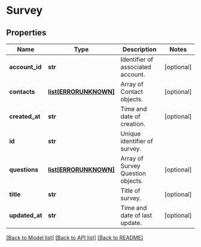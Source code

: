 # Survey

## Properties
Name | Type | Description | Notes
------------ | ------------- | ------------- | -------------
**account_id** | **str** | Identifier of associated account. | [optional] 
**contacts** | [**list[ERRORUNKNOWN]**](.md) | Array of Contact objects. | [optional] 
**created_at** | **str** | Time and date of creation. | [optional] 
**id** | **str** | Unique identifier of survey. | 
**questions** | [**list[ERRORUNKNOWN]**](.md) | Array of Survey Question objects. | [optional] 
**title** | **str** | Title of survey. | [optional] 
**updated_at** | **str** | Time and date of last update. | [optional] 

[[Back to Model list]](../README.md#documentation-for-models) [[Back to API list]](../README.md#documentation-for-api-endpoints) [[Back to README]](../README.md)


